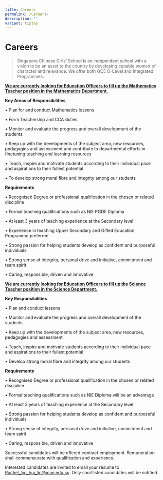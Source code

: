 ```yaml
---
title: Careers
permalink: /Careers/
description: ""
variant: tiptap
---
```

<h1><strong>Careers</strong></h1>
<blockquote>
<p>Singapore Chinese Girls’ School is an independent school with a vision
to be an asset to the country by developing capable women of character
and relevance. We offer both GCE O-Level and Integrated Programmes.</p>
</blockquote>
<p><strong><u>We are currently looking for Education Officers to fill up the Mathematics Teacher position in the Mathematics Department.</u></strong>
</p>
<p><strong>Key Areas of Responsibilities</strong>
</p>
<p>• Plan for and conduct Mathematics lessons</p>
<p>• Form Teachership and CCA duties</p>
<p>• Monitor and evaluate the progress and overall development of the students</p>
<p>• Keep up with the developments of the subject area, new resources, pedagogies
and assessment and contribute to departmental efforts in finetuning teaching
and learning resources</p>
<p>• Teach, inspire and motivate students according to their individual pace
and aspirations to their fullest potential</p>
<p>• To develop strong moral fibre and integrity among our students</p>
<p><strong>Requirements</strong>
</p>
<p>• Recognised Degree or professional qualification in the chosen or related
discipline</p>
<p>• Formal teaching qualifications such as NIE PGDE Diploma</p>
<p>• At least 3 years of teaching experience at the Secondary level</p>
<p>• Experience in teaching Upper Secondary and Gifted Education Programme
preferred</p>
<p>• Strong passion for helping students develop as confident and purposeful
individuals</p>
<p>• Strong sense of integrity, personal drive and initiative, commitment
and team spirit</p>
<p>• Caring, responsible, driven and innovative</p>
<p></p>
<p></p>
<p><strong><u>We are currently looking for Education Officers to fill up the Science Teacher position in the Science Department.</u></strong>
</p>
<p><strong>Key Responsibilities</strong>
</p>
<p>• Plan and conduct lessons</p>
<p>• Monitor and evaluate the progress and overall development of the students</p>
<p>• Keep up with the developments of the subject area, new resources, pedagogies
and assessment</p>
<p>• Teach, inspire and motivate students according to their individual pace
and aspirations to their fullest potential</p>
<p>• Develop strong moral fibre and integrity among our students</p>
<p><strong>Requirements</strong>
</p>
<p>• Recognised Degree or professional qualification in the chosen or related
discipline</p>
<p>• Formal teaching qualifications such as NIE Diploma will be an advantage</p>
<p>• At least 3 years of teaching experience at the Secondary level</p>
<p>• Strong passion for helping students develop as confident and purposeful
individuals</p>
<p>• Strong sense of integrity, personal drive and initiative, commitment
and team spirit</p>
<p>• Caring, responsible, driven and innovative</p>
<p>Successful candidates will be offered contract employment. Remuneration
shall commensurate with qualification and experience.</p>
<p></p>
<p>Interested candidates are invited to email your resume to <a href="mailto:Rachel_lim_hui_tin@moe.edu.sg" rel="noopener noreferrer nofollow" target="_blank">Rachel_lim_hui_tin@moe.edu.sg</a>.
Only shortlisted candidates will be notified.</p>
<p></p>
<p></p>
<p></p>